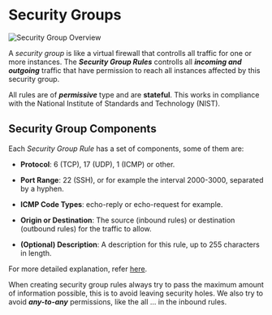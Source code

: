 # Security Groups

![Security Group Overview](https://docs.aws.amazon.com/images/vpc/latest/userguide/images/security-group-overview.png)

A *security group* is like a virtual firewall that controlls all traffic for one or more instances. The ***Security Group Rules*** controlls all ***incoming and outgoing*** traffic that have permission to reach all instances affected by this security group.

All rules are of ***permissive*** type and are **stateful**. This works in compliance with the National Institute of Standards and Technology (NIST).


## Security Group Components
Each *Security Group Rule* has a set of components, some of them are:

- **Protocol**: 6 (TCP), 17 (UDP), 1 (ICMP) or other.

- **Port Range**: 22 (SSH), or for example the interval 2000-3000, separated by a hyphen.

- **ICMP Code Types**: echo-reply or echo-request for example.

- **Origin or Destination**: The source (inbound rules) or destination (outbound rules) for the traffic to allow.

- **(Optional) Description**: A description for this rule, up to 255 characters in length.

For more detailed explanation, refer [here](https://docs.aws.amazon.com/vpc/latest/userguide/security-group-rules.html).

When creating security group rules always try to pass the maximum amount of information possible, this is to avoid leaving security holes. We also try to avoid ***any-to-any*** permissions, like the all ... in the inbound rules.